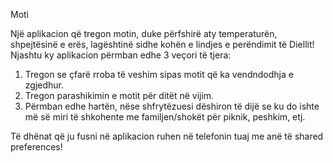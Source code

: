 Moti

Një aplikacion që tregon motin, duke përfshirë aty temperaturën, shpejtësinë e erës, lagështinë sidhe kohën e lindjes e perëndimit të Diellit!
Njashtu ky aplikacion përmban edhe 3 veçori të tjera:

1. Tregon se çfarë rroba të veshim sipas motit që ka vendndodhja e zgjedhur.
2. Tregon parashikimin e motit për ditët në vijim.
3. Përmban edhe hartën, nëse shfrytëzuesi dëshiron të dijë se ku do ishte më së miri të shkohente me familjen/shokët për piknik, peshkim, etj.

Të dhënat që ju fusni në aplikacion ruhen në telefonin tuaj me anë të shared preferences!